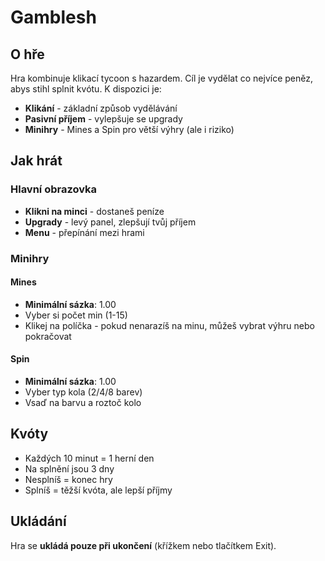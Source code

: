 # Gamblesh

## O hře
Hra kombinuje klikací tycoon s hazardem. Cíl je vydělat co nejvíce peněz, abys stihl splnit kvótu. K dispozici je:

- **Klikání** - základní způsob vydělávání
- **Pasivní příjem** - vylepšuje se upgrady
- **Minihry** - Mines a Spin pro větší výhry (ale i riziko)

## Jak hrát

### Hlavní obrazovka
- **Klikni na minci** - dostaneš peníze
- **Upgrady** - levý panel, zlepšují tvůj příjem
- **Menu** - přepínání mezi hrami

### Minihry

#### Mines
- **Minimální sázka**: 1.00
- Vyber si počet min (1-15)
- Klikej na políčka - pokud nenarazíš na minu, můžeš vybrat výhru nebo pokračovat

#### Spin
- **Minimální sázka**: 1.00
- Vyber typ kola (2/4/8 barev)
- Vsaď na barvu a roztoč kolo

## Kvóty
- Každých 10 minut = 1 herní den
- Na splnění jsou 3 dny
- Nesplníš = konec hry
- Splníš = těžší kvóta, ale lepší příjmy

## Ukládání
Hra se **ukládá pouze při ukončení** (křížkem nebo tlačítkem Exit).

